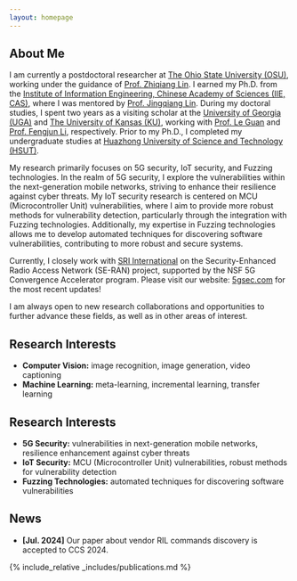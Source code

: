 ```yaml
---
layout: homepage
---
```


## About Me

I am currently a postdoctoral researcher at [The Ohio State University (OSU)](https://www.osu.edu/), working under the guidance of [Prof. Zhiqiang Lin](https://zhiqlin.github.io/). I earned my Ph.D. from the [Institute of Information Engineering, Chinese Academy of Sciences (IIE, CAS)](http://www.iie.ac.cn/), where I was mentored by [Prof. Jingqiang Lin](https://lin-jingqiang.github.io/). During my doctoral studies, I spent two years as a visiting scholar at the [University of Georgia (UGA)](https://www.uga.edu/) and [The University of Kansas (KU)](https://ku.edu/), working with [Prof. Le Guan](https://guanle.org/) and [Prof. Fengjun Li](https://ittc.ku.edu/~fli/), respectively. Prior to my Ph.D., I completed my undergraduate studies at [Huazhong University of Science and Technology (HSUT)](https://www.hust.edu.cn/).

My research primarily focuses on 5G security, IoT security, and Fuzzing technologies. In the realm of 5G security, I explore the vulnerabilities within the next-generation mobile networks, striving to enhance their resilience against cyber threats. My IoT security research is centered on MCU (Microcontroller Unit) vulnerabilities, where I aim to provide more robust methods for vulnerability detection, particularly through the integration with Fuzzing technologies. Additionally, my expertise in Fuzzing technologies allows me to develop automated techniques for discovering software vulnerabilities, contributing to more robust and secure systems.

 Currently, I closely work with [SRI International](https://www.sri.com/) on the Security-Enhanced Radio Access Network (SE-RAN) project, supported by the NSF 5G Convergence Accelerator program. Please visit our website: [5gsec.com](https://5gsec.com/) for the most recent updates!

I am always open to new research collaborations and opportunities to further advance these fields, as well as in other areas of interest.

## Research Interests

- **Computer Vision:** image recognition, image generation, video captioning
- **Machine Learning:** meta-learning, incremental learning, transfer learning

## Research Interests

- **5G Security:** vulnerabilities in next-generation mobile networks, resilience enhancement against cyber threats
- **IoT Security:** MCU (Microcontroller Unit) vulnerabilities, robust methods for vulnerability detection
- **Fuzzing Technologies:** automated techniques for discovering software vulnerabilities

## News

- **[Jul. 2024]** Our paper about vendor RIL commands discovery is accepted to CCS 2024.

{% include_relative _includes/publications.md %}

<!-- {% include_relative _includes/services.md %} -->
